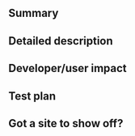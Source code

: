 <!--

Thank you for submitting a pull request! Please provide enough information so
that we may review it.

For more information, see the `CONTRIBUTING` guide.

-->

## Summary

<!-- Summary of the PR; please link to any issue(s) that this solves -->

## Detailed description

<!--
 Please explain what this PR does and how it does it, and provide examples
 of how it would be used in a template or entry or how it fixes existing behavior
-->

## Developer/user impact

<!--
 Does this change affect any existing templating behavior or the way that users
 deploy their sites? If so, please describe these changes and how a user might
 need to respond.
-->

## Test plan

<!--
 How did you test this change? How might someone else test it to
 verify it?
-->

## Got a site to show off?

<!-- If so, link to it here! -->
